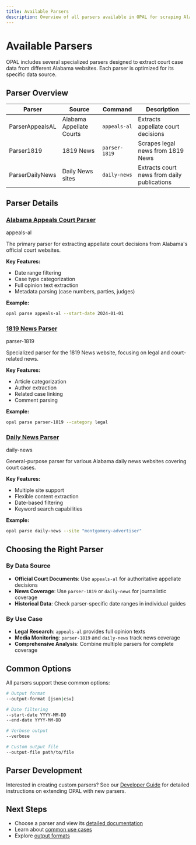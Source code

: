 ```yaml
---
title: Available Parsers
description: Overview of all parsers available in OPAL for scraping Alabama court data
---
```


# Available Parsers

OPAL includes several specialized parsers designed to extract court case data from different Alabama websites. Each parser is optimized for its specific data source.

## Parser Overview

| Parser | Source | Command | Description |
|--------|--------|---------|-------------|
| ParserAppealsAL | Alabama Appellate Courts | `appeals-al` | Extracts appellate court decisions |
| Parser1819 | 1819 News | `parser-1819` | Scrapes legal news from 1819 News |
| ParserDailyNews | Daily News sites | `daily-news` | Extracts court news from daily publications |

## Parser Details

### [Alabama Appeals Court Parser](./appeals-al.md)
<span class="parser-badge">appeals-al</span>

The primary parser for extracting appellate court decisions from Alabama's official court websites.

**Key Features:**
- Date range filtering
- Case type categorization
- Full opinion text extraction
- Metadata parsing (case numbers, parties, judges)

**Example:**
```bash
opal parse appeals-al --start-date 2024-01-01
```

### [1819 News Parser](./parser-1819.md)
<span class="parser-badge">parser-1819</span>

Specialized parser for the 1819 News website, focusing on legal and court-related news.

**Key Features:**
- Article categorization
- Author extraction
- Related case linking
- Comment parsing

**Example:**
```bash
opal parse parser-1819 --category legal
```

### [Daily News Parser](./daily-news.md)
<span class="parser-badge">daily-news</span>

General-purpose parser for various Alabama daily news websites covering court cases.

**Key Features:**
- Multiple site support
- Flexible content extraction
- Date-based filtering
- Keyword search capabilities

**Example:**
```bash
opal parse daily-news --site "montgomery-advertiser"
```

## Choosing the Right Parser

### By Data Source

- **Official Court Documents**: Use `appeals-al` for authoritative appellate decisions
- **News Coverage**: Use `parser-1819` or `daily-news` for journalistic coverage
- **Historical Data**: Check parser-specific date ranges in individual guides

### By Use Case

- **Legal Research**: `appeals-al` provides full opinion texts
- **Media Monitoring**: `parser-1819` and `daily-news` track news coverage
- **Comprehensive Analysis**: Combine multiple parsers for complete coverage

## Common Options

All parsers support these common options:

```bash
# Output format
--output-format [json|csv]

# Date filtering
--start-date YYYY-MM-DD
--end-date YYYY-MM-DD

# Verbose output
--verbose

# Custom output file
--output-file path/to/file
```

## Parser Development

Interested in creating custom parsers? See our [Developer Guide](../../developer/creating-custom-parsers.md) for detailed instructions on extending OPAL with new parsers.

## Next Steps

- Choose a parser and view its [detailed documentation](./appeals-al.md)
- Learn about [common use cases](../common-use-cases.md)
- Explore [output formats](../output-examples.md)